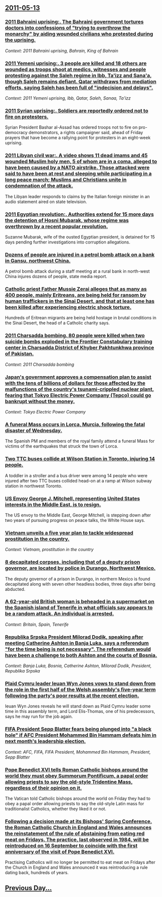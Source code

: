 ## [2011-05-13](/news/2011/05/13/index.md)

### [2011 Bahraini uprising:. The Bahraini government tortures doctors into confessions of "trying to overthrow the monarchy" by aiding wounded civilians who protested during the uprising. ](/news/2011/05/13/2011-bahraini-uprising-the-bahraini-government-tortures-doctors-into-confessions-of-trying-to-overthrow-the-monarchy-by-aiding-wounded-c.md)
_Context: 2011 Bahraini uprising, Bahrain, King of Bahrain_

### [2011 Yemeni uprising:. 3 people are killed and 18 others are wounded as troops shoot at medics, witnesses and people protesting against the Saleh regime in Ibb, Ta'izz and Sana'a, though Saleh remains defiant. Qatar withdraws from mediation efforts, saying Saleh has been full of "indecision and delays". ](/news/2011/05/13/2011-yemeni-uprising-3-people-are-killed-and-18-others-are-wounded-as-troops-shoot-at-medics-witnesses-and-people-protesting-against-the.md)
_Context: 2011 Yemeni uprising, Ibb, Qatar, Saleh, Sanaa, Ta'izz_

### [2011 Syrian uprising:. Soldiers are reportedly ordered not to fire on protesters. ](/news/2011/05/13/2011-syrian-uprising-soldiers-are-reportedly-ordered-not-to-fire-on-protesters.md)
Syrian President Bashar al-Assad has ordered troops not to fire on pro-democracy demonstrators, a rights campaigner said, ahead of Friday prayers that have become a rallying point for protesters in an eight-week uprising.

### [2011 Libyan civil war:. A video shows 11 dead imams and 45 wounded Muslim holy men, 5 of whom are in a coma, alleged to have been caused by a NATO airstrike. Those attacked were said to have been at rest and sleeping while participating in a long peace march; Muslims and Christians unite in condemnation of the attack. ](/news/2011/05/13/2011-libyan-civil-war-a-video-shows-11-dead-imams-and-45-wounded-muslim-holy-men-5-of-whom-are-in-a-coma-alleged-to-have-been-caused-by.md)
The Libyan leader responds to claims by the Italian foreign minister in an audio statement aired on state television.

### [2011 Egyptian revolution:. Authorities extend for 15 more days the detention of Hosni Mubarak, whose regime was overthrown by a recent popular revolution. ](/news/2011/05/13/2011-egyptian-revolution-authorities-extend-for-15-more-days-the-detention-of-hosni-mubarak-whose-regime-was-overthrown-by-a-recent-popul.md)
Suzanne Mubarak, wife of the ousted Egyptian president, is detained for 15 days pending further investigations into corruption allegations.

### [Dozens of people are injured in a petrol bomb attack on a bank in Gansu, northwest China. ](/news/2011/05/13/dozens-of-people-are-injured-in-a-petrol-bomb-attack-on-a-bank-in-gansu-northwest-china.md)
A petrol bomb attack during a staff meeting at a rural bank in north-west China injures dozens of people, state media report.

### [Catholic priest Father Mussie Zerai alleges that as many as 400 people, mainly Eritreans, are being held for ransom by human traffickers in the Sinai Desert, and that at least one has been killed after experiencing electric shock torture. ](/news/2011/05/13/catholic-priest-father-mussie-zerai-alleges-that-as-many-as-400-people-mainly-eritreans-are-being-held-for-ransom-by-human-traffickers-in.md)
Hundreds of Eritrean migrants are being held hostage in brutal conditions in the Sinai Desert, the head of a Catholic charity says.

### [2011 Charsadda bombing. 80 people were killed when two suicide bombs exploded in the Frontier Constabulary training center in Charsadda District of Khyber Pakhtunkhwa province of Pakistan.](/news/2011/05/13/2011-charsadda-bombing-80-people-were-killed-when-two-suicide-bombs-exploded-in-the-frontier-constabulary-training-center-in-charsadda-dist.md)
_Context: 2011 Charsadda bombing_

### [Japan's government approves a compensation plan to assist with the tens of billions of dollars for those affected by the malfunctions of the country's tsunami-crippled nuclear plant, fearing that Tokyo Electric Power Company (Tepco) could go bankrupt without the money. ](/news/2011/05/13/japan-s-government-approves-a-compensation-plan-to-assist-with-the-tens-of-billions-of-dollars-for-those-affected-by-the-malfunctions-of-the.md)
_Context: Tokyo Electric Power Company_

### [A funeral Mass occurs in Lorca, Murcia, following the fatal disaster of Wednesday. ](/news/2011/05/13/a-funeral-mass-occurs-in-lorca-murcia-following-the-fatal-disaster-of-wednesday.md)
The Spanish PM and members of the royal family attend a funeral Mass for victims of the earthquakes that struck the town of Lorca.

### [Two TTC buses collide at Wilson Station in Toronto, injuring 14 people. ](/news/2011/05/13/two-ttc-buses-collide-at-wilson-station-in-toronto-injuring-14-people.md)
A toddler in a stroller and a bus driver were among 14 people who were injured after two TTC buses collided head-on at a ramp at Wilson subway station in northwest Toronto. 

### [US Envoy George J. Mitchell, representing United States interests in the Middle East, is to resign. ](/news/2011/05/13/us-envoy-george-j-mitchell-representing-united-states-interests-in-the-middle-east-is-to-resign.md)
The US envoy to the Middle East, George Mitchell, is stepping down after two years of pursuing progress on peace talks, the White House says.

### [Vietnam unveils a five year plan to tackle widespread prostitution in the country. ](/news/2011/05/13/vietnam-unveils-a-five-year-plan-to-tackle-widespread-prostitution-in-the-country.md)
_Context: Vietnam, prostitution in the country_

### [8 decapitated corpses, including that of a deputy prison governor, are located by police in Durango, Northwest Mexico. ](/news/2011/05/13/8-decapitated-corpses-including-that-of-a-deputy-prison-governor-are-located-by-police-in-durango-northwest-mexico.md)
The deputy governor of a prison in Durango, in northern Mexico is found decapitated along with seven other headless bodies, three days after being abducted.

### [A 62-year-old British woman is beheaded in a supermarket on the Spanish island of Tenerife in what officials say appears to be a random attack. An individual is arrested. ](/news/2011/05/13/a-62-year-old-british-woman-is-beheaded-in-a-supermarket-on-the-spanish-island-of-tenerife-in-what-officials-say-appears-to-be-a-random-atta.md)
_Context: Britain, Spain, Tenerife_

### [Republika Srpska President Milorad Dodik, speaking after meeting Catherine Ashton in Banja Luka, says a referendum "for the time being is not necessary". The referendum would have been a challenge to both Ashton and the courts of Bosnia. ](/news/2011/05/13/republika-srpska-president-milorad-dodik-speaking-after-meeting-catherine-ashton-in-banja-luka-says-a-referendum-for-the-time-being-is-no.md)
_Context: Banja Luka, Bosnia, Catherine Ashton, Milorad Dodik, President, Republika Srpska_

### [Plaid Cymru leader Ieuan Wyn Jones vows to stand down from the role in the first half of the Welsh assembly's five-year term following the party's poor results at the recent election. ](/news/2011/05/13/plaid-cymru-leader-ieuan-wyn-jones-vows-to-stand-down-from-the-role-in-the-first-half-of-the-welsh-assembly-s-five-year-term-following-the-p.md)
Ieuan Wyn Jones reveals he will stand down as Plaid Cymru leader some time in this assembly term, and Lord Elis-Thomas, one of his predecessors, says he may run for the job again.

### [FIFA President Sepp Blatter fears being plunged into "a black hole" if AFC President Mohammed Bin Hammam defeats him in next month's leadership election. ](/news/2011/05/13/fifa-president-sepp-blatter-fears-being-plunged-into-a-black-hole-if-afc-president-mohammed-bin-hammam-defeats-him-in-next-month-s-leaders.md)
_Context: AFC, FIFA, FIFA President, Mohammed Bin Hammam, President, Sepp Blatter_

### [Pope Benedict XVI tells Roman Catholic bishops around the world they must obey Summorum Pontificum, a papal order allowing priests to say the old-style Tridentine Mass, regardless of their opinion on it. ](/news/2011/05/13/pope-benedict-xvi-tells-roman-catholic-bishops-around-the-world-they-must-obey-summorum-pontificum-a-papal-order-allowing-priests-to-say-th.md)
The Vatican told Catholic bishops around the world on Friday they had to obey a papal order allowing priests to say the old-style Latin mass for traditionalist Catholics, whether they liked it or not.

### [Following a decision made at its Bishops' Spring Conference, the Roman Catholic Church in England and Wales announces the reinstatement of the rule of abstaining from eating red meat on Fridays. The practice, last observed in 1984, will be reintroduced on 16 September to coincide with the first anniversary of the visit of Pope Benedict XVI. ](/news/2011/05/13/following-a-decision-made-at-its-bishops-spring-conference-the-roman-catholic-church-in-england-and-wales-announces-the-reinstatement-of-t.md)
Practising Catholics will no longer be permitted to eat meat on Fridays after the Church in England and Wales announced it was reintroducing a rule dating back, hundreds of years.

## [Previous Day...](/news/2011/05/12/index.md)

